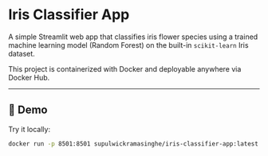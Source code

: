 # Iris Classifier App

A simple Streamlit web app that classifies iris flower species using a trained machine learning model (Random Forest) on the built-in `scikit-learn` Iris dataset.

This project is containerized with Docker and deployable anywhere via Docker Hub.

---

## 🚀 Demo

Try it locally:

```bash
docker run -p 8501:8501 supulwickramasinghe/iris-classifier-app:latest
